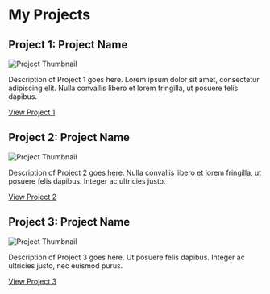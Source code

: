 # My Projects

## Project 1: Project Name

![Project Thumbnail](link_to_thumbnail_image)

Description of Project 1 goes here. Lorem ipsum dolor sit amet, consectetur adipiscing elit. Nulla convallis libero et lorem fringilla, ut posuere felis dapibus. 

[View Project 1](link_to_project)

## Project 2: Project Name

![Project Thumbnail](link_to_thumbnail_image)

Description of Project 2 goes here. Nulla convallis libero et lorem fringilla, ut posuere felis dapibus. Integer ac ultricies justo. 

[View Project 2](link_to_project)

## Project 3: Project Name

![Project Thumbnail](link_to_thumbnail_image)

Description of Project 3 goes here. Ut posuere felis dapibus. Integer ac ultricies justo, nec euismod purus. 

[View Project 3](link_to_project)
